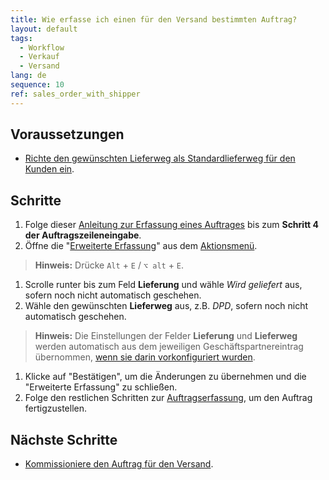 ```yaml
---
title: Wie erfasse ich einen für den Versand bestimmten Auftrag?
layout: default
tags:
  - Workflow
  - Verkauf
  - Versand
lang: de
sequence: 10
ref: sales_order_with_shipper
---
```


## Voraussetzungen
- [Richte den gewünschten Lieferweg als Standardlieferweg für den Kunden ein](GPartner_Standardlieferweg_einrichten).

## Schritte
1. Folge dieser [Anleitung zur Erfassung eines Auftrages](Auftrag_erfassen) bis zum **Schritt 4 der Auftragszeileneingabe**.
1. Öffne die "[Erweiterte Erfassung](Ansichten#erw-erfassung)" aus dem [Aktionsmenü](AktionStarten#aktionsmenue).
 >**Hinweis:** Drücke `Alt` + `E` / `⌥ alt` + `E`.

1. Scrolle runter bis zum Feld **Lieferung** und wähle *Wird geliefert* aus, sofern noch nicht automatisch geschehen.
1. Wähle den gewünschten **Lieferweg** aus, z.B. *DPD*, sofern noch nicht automatisch geschehen.
 >**Hinweis:** Die Einstellungen der Felder **Lieferung** und **Lieferweg** werden automatisch aus dem jeweiligen Geschäftspartnereintrag übernommen, [wenn sie darin vorkonfiguriert wurden](GPartner_Standardlieferweg_einrichten).

1. Klicke auf "Bestätigen", um die Änderungen zu übernehmen und die "Erweiterte Erfassung" zu schließen.
1. Folge den restlichen Schritten zur [Auftragserfassung](Auftrag_erfassen), um den Auftrag fertigzustellen.

## Nächste Schritte
- [Kommissioniere den Auftrag für den Versand](Auftrag_kommissionieren_Terminal_v2).
